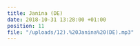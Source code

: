 ```yaml
---
title: Janina (DE)
date: 2018-10-31 13:28:00 +01:00
position: 11
file: "/uploads/12).%20Janina%20(DE).mp3"
---
```


